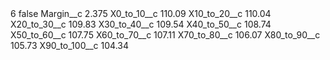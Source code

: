 <?xml version="1.0" encoding="UTF-8"?>
<CustomMetadata xmlns="http://soap.sforce.com/2006/04/metadata" xmlns:xsi="http://www.w3.org/2001/XMLSchema-instance" xmlns:xsd="http://www.w3.org/2001/XMLSchema">
    <label>6</label>
    <protected>false</protected>
    <values>
        <field>Margin__c</field>
        <value xsi:type="xsd:double">2.375</value>
    </values>
    <values>
        <field>X0_to_10__c</field>
        <value xsi:type="xsd:double">110.09</value>
    </values>
    <values>
        <field>X10_to_20__c</field>
        <value xsi:type="xsd:double">110.04</value>
    </values>
    <values>
        <field>X20_to_30__c</field>
        <value xsi:type="xsd:double">109.83</value>
    </values>
    <values>
        <field>X30_to_40__c</field>
        <value xsi:type="xsd:double">109.54</value>
    </values>
    <values>
        <field>X40_to_50__c</field>
        <value xsi:type="xsd:double">108.74</value>
    </values>
    <values>
        <field>X50_to_60__c</field>
        <value xsi:type="xsd:double">107.75</value>
    </values>
    <values>
        <field>X60_to_70__c</field>
        <value xsi:type="xsd:double">107.11</value>
    </values>
    <values>
        <field>X70_to_80__c</field>
        <value xsi:type="xsd:double">106.07</value>
    </values>
    <values>
        <field>X80_to_90__c</field>
        <value xsi:type="xsd:double">105.73</value>
    </values>
    <values>
        <field>X90_to_100__c</field>
        <value xsi:type="xsd:double">104.34</value>
    </values>
</CustomMetadata>
